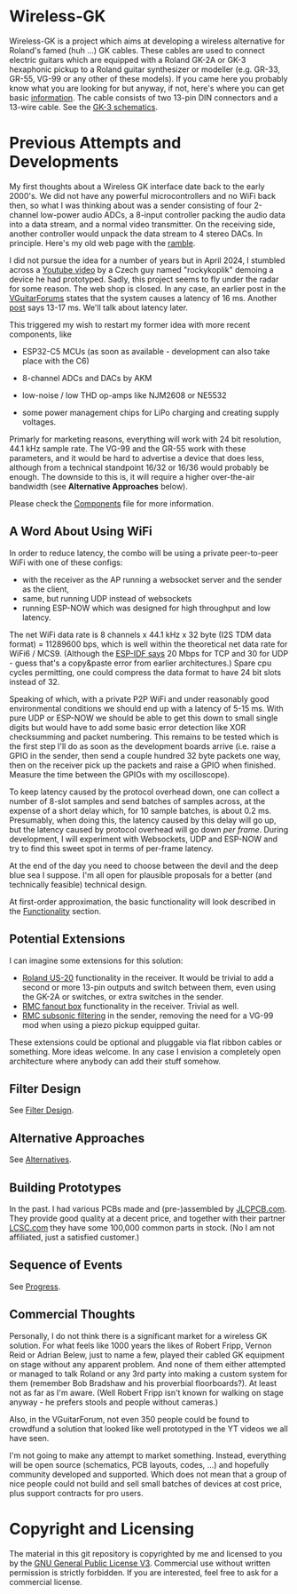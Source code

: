 # Wireless-GK

Wireless-GK is a project which aims at developing a wireless alternative for Roland's famed (huh ...) GK cables. These cables are used to connect electric guitars which are equipped with a Roland GK-2A or GK-3 hexaphonic pickup to a Roland guitar synthesizer or modeller (e.g. GR-33, GR-55, VG-99 or any other of these models).  If you came here you probably know what you are looking for but anyway, if not, here's where you can get basic [information](https://en.wikipedia.org/wiki/Guitar_synthesizer#Roland_GK_interface). The cable consists of two 13-pin DIN connectors and a 13-wire cable. See the [GK-3 schematics](GK-3-schematics.png). 

# Previous Attempts and Developments

My first thoughts about a Wireless GK interface date back to the early 2000's. We did not have any powerful microcontrollers and no WiFi back then, so what I was thinking about was a sender consisting of four 2-channel low-power audio ADCs, a 8-input controller packing the audio data into a data  stream, and a normal video transmitter.  On the receiving side, another controller would unpack the data stream to 4 stereo DACs. In principle.  Here's my old web page with the [ramble](https://www.muc.de/~hm/music/Wireless-GK/).

I did not pursue the idea for a number of years but in April 2024, I stumbled across a [Youtube video](https://www.youtube.com/watch?v=Ek9ydo4c_C4) by a Czech guy named "rockykoplik" demoing a device he had prototyped. Sadly, this project seems to fly under the radar for some reason. The web shop is closed. In any case, an earlier post in the [VGuitarForums](https://www.vguitarforums.com/smf/index.php?msg=257890) states that the system causes a latency of 16 ms. Another [post](https://www.vguitarforums.com/smf/index.php?msg=251550) says 13-17 ms. We'll talk about latency later. 

This triggered my wish to restart my former idea with more recent components, like 

  * ESP32-C5 MCUs (as soon as available - development can also take place with the C6)

  * 8-channel ADCs and DACs by AKM

  * low-noise / low THD op-amps like NJM2608 or NE5532
  
  * some power management chips for LiPo charging and creating supply voltages.
 
Primarly for marketing reasons, everything will work with 24 bit resolution, 44.1 kHz sample rate. The VG-99 and the GR-55 work with these parameters, and it would be hard to advertise a device that does less, although from a technical standpoint 16/32 or 16/36 would probably be enough. The downside to this is, it will require a higher over-the-air bandwidth (see **Alternative Approaches** below). 

Please check the [Components](Components.md) file for more information. 

## A Word About Using WiFi

In order to reduce latency, the combo will be using a private peer-to-peer WiFi with one of these configs: 

 * with the receiver as the AP running a websocket server and the sender as the client, 
 * same, but running UDP instead of websockets
 * running ESP-NOW which was designed for high throughput and low latency. 

The net WiFi data rate is 8 channels x 44.1 kHz x 32 byte (I2S TDM data format) = 11289600 bps, which is well within the theoretical net data rate for WiFi6 / MCS9. (Although the [ESP-IDF says](https://docs.espressif.com/projects/esp-idf/en/v5.2.1/esp32c6/api-guides/wifi.html) 20 Mbps for TCP and 30 for UDP - guess that's a copy&paste error from earlier architectures.) Spare cpu cycles permitting, one could compress the data format to have 24 bit slots instead of 32. 

Speaking of which, with a private P2P WiFi and  under reasonably good environmental conditions we should end up with a latency of 5-15 ms. With pure UDP or ESP-NOW we should  be able to get this down to small single digits but would have to add some basic error detection like XOR checksumming and packet numbering. This remains to be tested which is the first step I'll do as soon as the development boards arrive (i.e. raise a GPIO in the sender, then send a couple hundred 32 byte packets one way, then on the receiver pick up the packets and raise a GPIO when finished. Measure the time between the GPIOs with my oscilloscope).  

To keep latency caused by the protocol overhead down, one can collect a number of 8-slot samples and send batches of samples across, at the expense of a short delay which, for 10 sample batches, is about 0.2 ms. Presumably, when doing this, the latency caused by this delay will go up, but the latency caused by protocol overhead will go down _per frame_. During development, I will experiment with Websockets, UDP and ESP-NOW and try to find this sweet spot in terms of per-frame latency. 


At the end of the day you need to choose between the devil and the deep blue sea I suppose. I'm all open for plausible proposals for a better (and technically feasible) technical design. 


At first-order approximation, the basic functionality will look described in the [Functionality](Functionality.md) section. 



## Potential Extensions

I can imagine some extensions for this solution: 

  * [Roland US-20](https://www.roland.com/global/products/us-20/) functionality in the receiver. It would be trivial to add a second or more 13-pin outputs and switch between them, even using the GK-2A or switches, or extra switches in the sender.
  * [RMC fanout box](https://www.rmcpickup.com/fanoutbox.html) functionality in the receiver. Trivial as well. 
  * [RMC subsonic filtering](https://www.joness.com/gr300/Filter-Buffer.htm) in the sender, removing the need for a VG-99 mod when using a piezo pickup equipped guitar. 

These extensions could be optional and pluggable via flat ribbon cables or something. More ideas welcome. In any case I envision a completely open architecture where anybody can add their stuff somehow. 

## Filter Design

See [Filter Design](Filterdesign.md). 

## Alternative Approaches

See [Alternatives](Alternatives.md). 

## Building Prototypes

In the past. I had various PCBs made and (pre-)assembled by [JLCPCB.com](https://jlcpcb.com/). They provide good quality at a decent price, and together with their partner [LCSC.com](https://www.lcsc.com/) they have some 100,000 common parts in stock. (No I am not affiliated, just a satisfied customer.)  



## Sequence of Events

See [Progress](Progress.md). 

## Commercial Thoughts

Personally, I do not think there is a significant market for a wireless GK solution. For what feels like 1000 years the likes of Robert Fripp, Vernon Reid or Adrian Belew, just to name a few, played their cabled GK equipment on stage without any apparent problem. And none of them either attempted or managed to talk Roland or any 3rd party into making a custom system for them (remember Bob Bradshaw and his proverbial floorboards?). At least not as far as I'm aware. (Well Robert Fripp isn't known for walking on stage anyway - he prefers stools and people without cameras.)

Also, in the VGuitarForum, not even 350 people could be found to crowdfund a solution that looked like well prototyped in the YT videos we all have seen. 

I'm not going to make any attempt to market something. Instead, everything will be open source (schematics, PCB layouts, codes, ...) and hopefully community developed and supported. Which does not mean that a group of nice people could not build and sell small batches of devices at cost price, plus support contracts for pro users.


# Copyright and Licensing

The material in this git repository is copyrighted by me and licensed to you by the [GNU General Public License V3](https://www.gnu.org/licenses/gpl-3.0.en.html). Commercial use without written permission is strictly forbidden. If you are interested, feel free to ask for a commercial license. 



